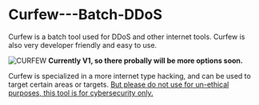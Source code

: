 # Curfew---Batch-DDoS
Curfew is a batch tool used for DDoS and other internet tools. Curfew is also very developer friendly and easy to use.

![CURFEW](https://github.com/user-attachments/assets/e32ab21e-e9de-4966-a4a2-53d19b21ab53)
    **Currently V1, so there probally will be more options soon.**

Curfew is specialized in a more internet type hacking, and can be used to target certain areas or targets.
<u>But please do not use for un-ethical purposes, this tool is for cybersecurity only. </u>
